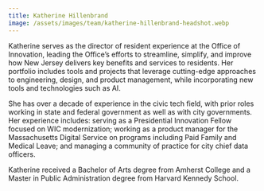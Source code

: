 ```yaml
---
title: Katherine Hillenbrand
image: /assets/images/team/katherine-hillenbrand-headshot.webp
---
```


Katherine serves as the director of resident experience at the Office of Innovation, leading the Office’s efforts to streamline, simplify, and improve how New Jersey delivers key benefits and services to residents. Her portfolio includes tools and projects that leverage cutting-edge approaches to engineering, design, and product management, while incorporating new tools and technologies such as AI.

She has over a decade of experience in the civic tech field, with prior roles working in state and federal government as well as with city governments. Her experience includes: serving as a Presidential Innovation Fellow focused on WIC modernization; working as a product manager for the Massachusetts Digital Service on programs including Paid Family and Medical Leave; and managing a community of practice for city chief data officers.

Katherine received a Bachelor of Arts degree from Amherst College and a Master in Public Administration degree from Harvard Kennedy School.
